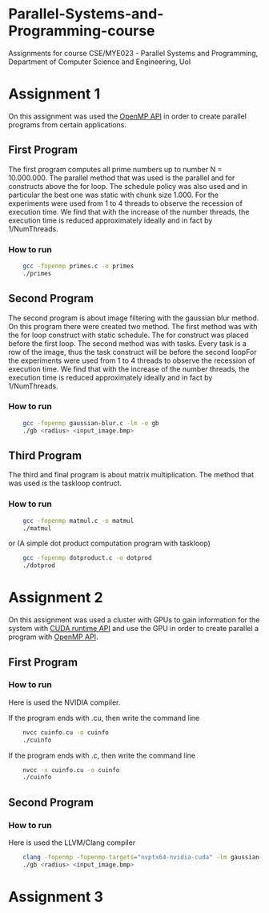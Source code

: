 # Parallel-Systems-and-Programming-course

Assignments for course CSE/MYE023 - Parallel Systems and Programming, Department of Computer Science and Engineering, UoI

# Assignment 1
On this assignment was used the [OpenMP API](https://www.openmp.org/) in order to create parallel programs from certain applications.

## First Program

The first program computes all prime numbers up to number N = 10.000.000. The parallel method that was used is the parallel and for constructs above the for loop. 
The schedule policy was also used and in particular the best one was static with chunk size 1.000. For the experiments were used from 1 to 4 threads to observe the recession of execution time.
We find that with the increase of the number threads, the execution time is reduced approximately ideally and in fact by 1/NumThreads.

### How to run
```bash
    gcc -fopenmp primes.c -o primes
    ./primes
```

## Second Program

The second program is about image filtering with the gaussian blur method. On this program there were created two method. The first method was with the for loop construct with static schedule. The for construct was placed before the first loop. 
The second method was with tasks. Every task is a row of the image, thus the task construct will be before the second loopFor the experiments were used from 1 to 4 threads to observe the recession of execution time.
We find that with the increase of the number threads, the execution time is reduced approximately ideally and in fact by 1/NumThreads. 

### How to run
```bash
    gcc -fopenmp gaussian-blur.c -lm -o gb
    ./gb <radius> <input_image.bmp>
```

## Third Program

The third and final program is about matrix multiplication. The method that was used is the taskloop contruct.

### How to run
```bash
    gcc -fopenmp matmul.c -o matmul
    ./matmul
```
or
(A simple dot product computation program with taskloop)
```bash
    gcc -fopenmp dotproduct.c -o dotprod
    ./dotprod
```

# Assignment 2

On this assignment was used a cluster with GPUs to gain information for the system with [CUDA runtime API](https://docs.nvidia.com/cuda/archive/11.6.0/) and use the GPU in order to create parallel a program with [OpenMP API](https://www.openmp.org/).

## First Program

### How to run
Here is used the NVIDIA compiler.

If the program ends with .cu, then write the command line
```bash
    nvcc cuinfo.cu -o cuinfo
    ./cuinfo
```
If the program ends with .c, then write the command line
```bash
    nvcc -x cuinfo.cu -o cuinfo
    ./cuinfo
```

## Second Program

### How to run
Here is used the LLVM/Clang compiler
```bash
    clang -fopenmp -fopenmp-targets="nvptx64-nvidia-cuda" -lm gaussian-blur.c -o gb
    ./gb <radius> <input_image.bmp>
```
# Assignment 3
